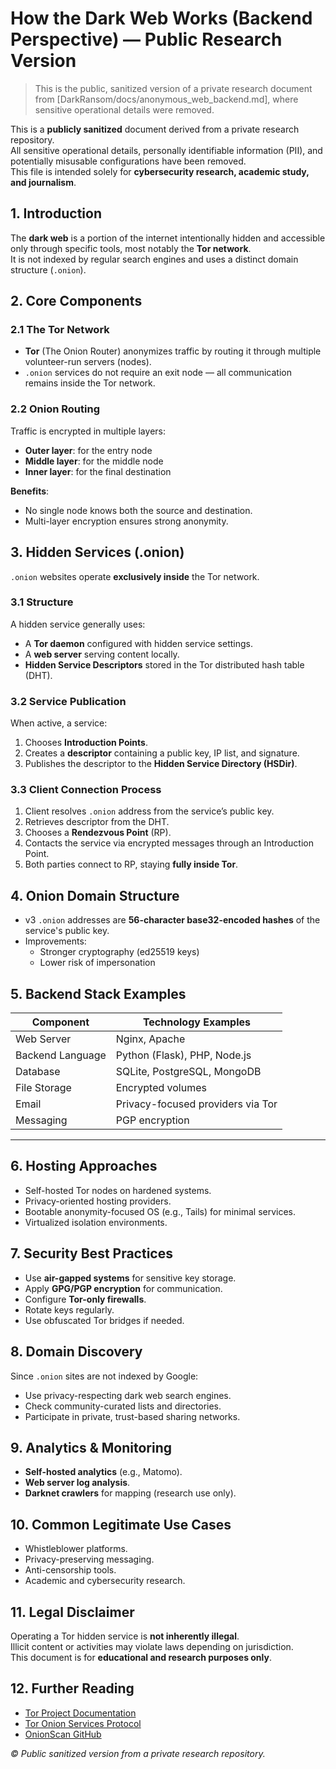 # How the Dark Web Works (Backend Perspective) — Public Research Version
> This is the public, sanitized version of a private research document from [DarkRansom/docs/anonymous_web_backend.md], where sensitive operational details were removed.

This is a **publicly sanitized** document derived from a private research repository.  
All sensitive operational details, personally identifiable information (PII), and potentially misusable configurations have been removed.  
This file is intended solely for **cybersecurity research, academic study, and journalism**.


## 1. Introduction

The **dark web** is a portion of the internet intentionally hidden and accessible only through specific tools, most notably the **Tor network**.  
It is not indexed by regular search engines and uses a distinct domain structure (`.onion`).


## 2. Core Components

### 2.1 The Tor Network
- **Tor** (The Onion Router) anonymizes traffic by routing it through multiple volunteer-run servers (nodes).
- `.onion` services do not require an exit node — all communication remains inside the Tor network.

### 2.2 Onion Routing
Traffic is encrypted in multiple layers:
- **Outer layer**: for the entry node  
- **Middle layer**: for the middle node  
- **Inner layer**: for the final destination  

**Benefits**:
- No single node knows both the source and destination.
- Multi-layer encryption ensures strong anonymity.


## 3. Hidden Services (.onion)

`.onion` websites operate **exclusively inside** the Tor network.

### 3.1 Structure
A hidden service generally uses:
- A **Tor daemon** configured with hidden service settings.
- A **web server** serving content locally.
- **Hidden Service Descriptors** stored in the Tor distributed hash table (DHT).

### 3.2 Service Publication
When active, a service:
1. Chooses **Introduction Points**.
2. Creates a **descriptor** containing a public key, IP list, and signature.
3. Publishes the descriptor to the **Hidden Service Directory (HSDir)**.

### 3.3 Client Connection Process
1. Client resolves `.onion` address from the service’s public key.
2. Retrieves descriptor from the DHT.
3. Chooses a **Rendezvous Point** (RP).
4. Contacts the service via encrypted messages through an Introduction Point.
5. Both parties connect to RP, staying **fully inside Tor**.


## 4. Onion Domain Structure
- v3 `.onion` addresses are **56-character base32-encoded hashes** of the service's public key.
- Improvements:
  - Stronger cryptography (ed25519 keys)
  - Lower risk of impersonation


## 5. Backend Stack Examples

| Component         | Technology Examples             |
|-------------------|---------------------------------|
| Web Server        | Nginx, Apache                   |
| Backend Language  | Python (Flask), PHP, Node.js    |
| Database          | SQLite, PostgreSQL, MongoDB     |
| File Storage      | Encrypted volumes               |
| Email             | Privacy-focused providers via Tor |
| Messaging         | PGP encryption                  |

---

## 6. Hosting Approaches
- Self-hosted Tor nodes on hardened systems.
- Privacy-oriented hosting providers.
- Bootable anonymity-focused OS (e.g., Tails) for minimal services.
- Virtualized isolation environments.


## 7. Security Best Practices
- Use **air-gapped systems** for sensitive key storage.
- Apply **GPG/PGP encryption** for communication.
- Configure **Tor-only firewalls**.
- Rotate keys regularly.
- Use obfuscated Tor bridges if needed.


## 8. Domain Discovery
Since `.onion` sites are not indexed by Google:
- Use privacy-respecting dark web search engines.
- Check community-curated lists and directories.
- Participate in private, trust-based sharing networks.


## 9. Analytics & Monitoring
- **Self-hosted analytics** (e.g., Matomo).
- **Web server log analysis**.
- **Darknet crawlers** for mapping (research use only).


## 10. Common Legitimate Use Cases
- Whistleblower platforms.
- Privacy-preserving messaging.
- Anti-censorship tools.
- Academic and cybersecurity research.


## 11. Legal Disclaimer
Operating a Tor hidden service is **not inherently illegal**.  
Illicit content or activities may violate laws depending on jurisdiction.  
This document is for **educational and research purposes only**.


## 12. Further Reading
- [Tor Project Documentation](https://community.torproject.org/)  
- [Tor Onion Services Protocol](https://gitweb.torproject.org/torspec.git/tree/rend-spec-v3.txt)  
- [OnionScan GitHub](https://github.com/s-rah/onionscan)  


*© Public sanitized version from a private research repository.*

